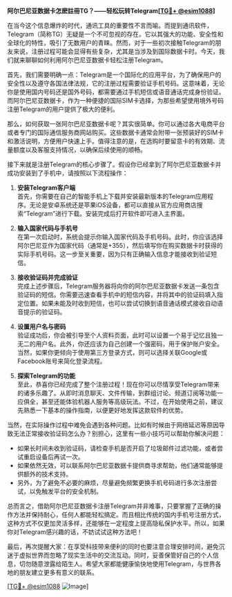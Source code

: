 **阿尔巴尼亚数据卡怎麽註冊TG？——轻松玩转Telegram[[TG💪+ @esim1088](https://t.me/s/esim1088)]**

在当今这个信息爆炸的时代，通讯工具的重要性不言而喻。而提到通讯软件，Telegram（简称TG）无疑是一个不可忽视的存在。它以其强大的功能、安全性和全球化的特性，吸引了无数用户的青睐。然而，对于一些初次接触Telegram的朋友来说，注册过程可能会显得有些复杂，尤其是当涉及到国际数据卡时。今天，我们就来聊聊如何利用阿尔巴尼亚数据卡轻松注册Telegram。

首先，我们需要明确一点：Telegram是一个国际化的应用平台，为了确保用户的安全性以及遵守各国法律法规，它的注册过程需要验证手机号码。这意味着，无论你是使用国内号码还是国外号码，都需要通过手机短信或语音通话完成身份验证。而阿尔巴尼亚数据卡，作为一种便捷的国际SIM卡选择，为那些希望使用境外号码注册Telegram的用户提供了极大的便利。

那么，如何获取一张阿尔巴尼亚数据卡呢？其实很简单。你可以通过各大电商平台或者专门的国际通信服务商网站购买。这些数据卡通常会附带一张预装好的SIM卡和激活说明，方便用户快速上手。值得注意的是，在选购时要留意卡的有效期、流量额度以及客服支持情况，以确保后续使用的顺畅。

接下来就是注册Telegram的核心步骤了。假设你已经拿到了阿尔巴尼亚数据卡并成功安装到了手机中，请按照以下流程操作：

1. **安装Telegram客户端**  
   首先，你需要在自己的智能手机上下载并安装最新版本的Telegram应用程序。无论是安卓系统还是苹果iOS设备，都可以直接从官方应用商店搜索“Telegram”进行下载。安装完成后打开软件即可进入主界面。

2. **输入国家代码与手机号**  
   在第一次启动时，系统会提示你输入国家代码及手机号码。此时，你应该选择阿尔巴尼亚作为国家代码（通常是+355），然后填写你在购买数据卡时获得的实际手机号码。这一步至关重要，因为只有正确输入信息才能接收到验证短信。

3. **接收验证码并完成验证**  
   完成上述步骤后，Telegram服务器将向你的阿尔巴尼亚数据卡发送一条包含验证码的短信。你需要迅速查看手机中的短信内容，并将其中的验证码填入指定位置。如果未能及时收到短信，也可以尝试切换到语音通话模式接收自动语音提示的验证码。

4. **设置用户名与密码**  
   验证成功后，你会被引导至个人资料页面，此时可以设置一个易于记忆且独一无二的用户名。此外，你还应该为自己创建一个强密码，用于保护账户安全。当然，如果你更倾向于使用第三方登录方式，则可以选择关联Google或Facebook账号来简化登录流程。

5. **探索Telegram的功能**  
   至此，恭喜你已经完成了整个注册过程！现在你可以尽情享受Telegram带来的诸多乐趣了。从即时消息聊天、文件传输，到群组讨论、频道订阅等功能一应俱全，甚至还能体验机器人服务等高级玩法。不过，在开始使用之前，建议先熟悉一下基本的操作指南，以便更好地发挥这款软件的优势。

当然，在实际操作过程中难免会遇到各种问题。比如有时候由于网络延迟等原因导致无法正常接收验证码怎么办？别担心，这里有一些小技巧可以帮助你解决问题：

- 如果长时间未收到验证码，请检查手机是否开启了垃圾邮件过滤功能，或者尝试重启设备后再试一次。
- 如果依然无效，可以联系阿尔巴尼亚数据卡提供商寻求帮助，他们通常能够提供额外的技术支持。
- 另外，为了避免不必要的麻烦，尽量避免频繁更换手机号码进行多次注册尝试，以免触发平台的安全机制。

总而言之，借助阿尔巴尼亚数据卡注册Telegram并非难事，只要掌握了正确的操作方法并保持耐心，任何人都能轻松搞定。而且相比传统的国内手机号注册方式，这种方式不仅更加灵活多样，还能够在一定程度上提高隐私保护水平。所以，如果你对Telegram感兴趣的话，不妨试试这种方法吧！

最后，再次提醒大家：在享受科技带来便利的同时也要注意合理安排时间，避免沉迷于虚拟世界而忽略了现实生活中的交流互动。同时，妥善保管好自己的个人信息，切勿随意泄露给陌生人。希望大家都能健康愉快地使用Telegram，与世界各地的朋友建立更多有意义的联系。

[[TG💪+ @esim1088](https://t.me/s/esim1088) ![Image](https://i.postimg.cc/4NQfJmqS/Snipaste-2025-05-13-00-14-12.png)]